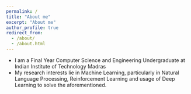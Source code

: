 ```yaml
---
permalink: /
title: "About me"
excerpt: "About me"
author_profile: true
redirect_from: 
  - /about/
  - /about.html
---
```


- I am a Final Year Computer Science and Engineering Undergraduate at Indian Institute of Technology Madras
- My research interests lie in Machine Learning, particularly in Natural Language Processing, Reinforcement Learning and usage of Deep Learning to solve the aforementioned.